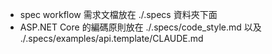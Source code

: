 - spec workflow 需求文檔放在 ./.specs 資料夾下面
- ASP.NET Core 的編碼原則放在 ./.specs/code_style.md 以及 ./.specs/examples/api.template/CLAUDE.md